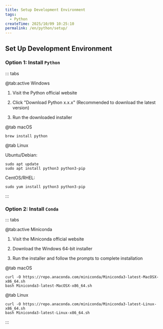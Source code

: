 ```yaml
---
title: Setup Development Environment
tags:
  - Python
createTime: 2025/10/09 10:25:10
permalink: /en/python/setup/
---
```


## Set Up Development Environment

### Option 1: Install `Python`

::: tabs

@tab:active Windows

1. Visit the Python official website

2. Click "Download Python x.x.x" (Recommended to download the latest version)

3. Run the downloaded installer

@tab macOS

```shell
brew install python
```

@tab Linux

Ubuntu/Debian:

```shell
sudo apt update
sudo apt install python3 python3-pip
```

CentOS/RHEL:

```shell
sudo yum install python3 python3-pip
```

:::

### Option 2: Install `Conda`

::: tabs

@tab:active Miniconda

1. Visit the Miniconda official website

2. Download the Windows 64-bit installer

3. Run the installer and follow the prompts to complete installation

@tab macOS

```shell
curl -O https://repo.anaconda.com/miniconda/Miniconda3-latest-MacOSX-x86_64.sh
bash Miniconda3-latest-MacOSX-x86_64.sh
```

@tab Linux

```shell
curl -O https://repo.anaconda.com/miniconda/Miniconda3-latest-Linux-x86_64.sh
bash Miniconda3-latest-Linux-x86_64.sh
```

:::
